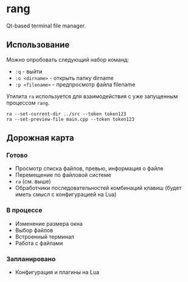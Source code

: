 # rang

Qt-based terminal file manager.

## Использование

Можно опробовать следующий набор команд:

- `:q` - выйти
- `:o <dirname>` - открыть папку dirname
- `:p <filename>` - предпросмотр файла filename

Утилита `ra` используется для взаимодействия с уже запущенным процессом `rang`.

```shell
ra --set-current-dir ../src --token token123
ra --set-preview-file main.cpp --token token123
```

## Дорожная карта

### Готово

- Просмотр списка файлов, превью, информация о файле
- Перемещение по файловой системе
- `ra` (см. выше)
- Обработчики последовательностей комбинаций клавиш (будет иметь смысл с конфигурацией на Lua)

### В процессе

- Изменение размера окна
- Выбор файлов
- Встроенный терминал
- Работа с файлами

### Запланировано
- Конфигурация и плагины на Lua